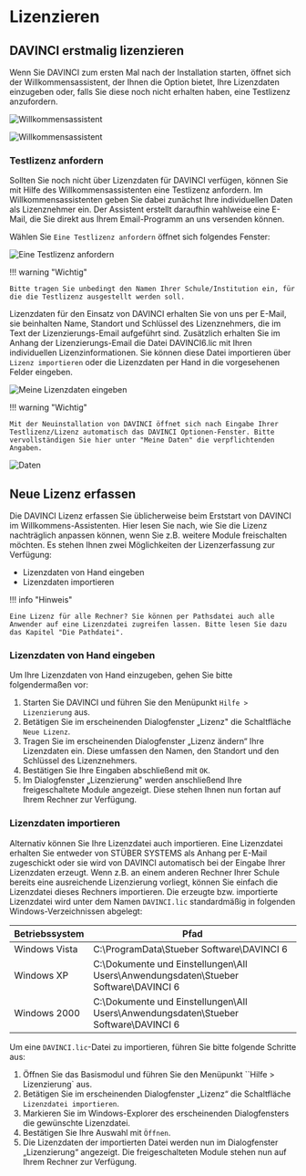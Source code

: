 
# Lizenzieren

## DAVINCI erstmalig lizenzieren

Wenn Sie DAVINCI zum ersten Mal nach der Installation starten, öffnet sich der Willkommensassistent, der Ihnen die Option bietet, Ihre Lizenzdaten einzugeben oder, falls Sie diese noch nicht erhalten haben, eine Testlizenz anzufordern.  

![Willkommensassistent](/assets/images/allgemein/allgemein3.png)

![Willkommensassistent](/assets/images/Willkommensassistent02.png)

### Testlizenz anfordern

Sollten Sie noch nicht über Lizenzdaten für DAVINCI verfügen, können Sie mit Hilfe des Willkommensassistenten eine Testlizenz anfordern. Im Willkommensassistenten geben Sie dabei zunächst Ihre individuellen Daten als Lizenznehmer ein. Der Assistent erstellt daraufhin wahlweise eine E-Mail, die Sie direkt aus Ihrem Email-Programm an uns versenden können.

Wählen Sie ``Eine Testlizenz anfordern`` öffnet sich folgendes Fenster:  

![Eine Testlizenz anfordern](/assets/images/TestlizenzAnfordern.png)

!!! warning "Wichtig"

    Bitte tragen Sie unbedingt den Namen Ihrer Schule/Institution ein, für die die Testlizenz ausgestellt werden soll.

Lizenzdaten für den Einsatz von DAVINCI erhalten Sie von uns per E-Mail, sie beinhalten Name, Standort und Schlüssel des Lizenznehmers, die im Text der Lizenzierungs-Email aufgeführt sind. Zusätzlich erhalten Sie im Anhang der Lizenzierungs-Email die Datei DAVINCI6.lic mit Ihren individuellen Lizenzinformationen. Sie können diese Datei importieren über ``Lizenz importieren`` oder die Lizenzdaten per Hand in die vorgesehenen Felder eingeben.

![Meine Lizenzdaten eingeben](/assets/images/MeineLizenzEingeben.png)

!!! warning "Wichtig"

    Mit der Neuinstallation von DAVINCI öffnet sich nach Eingabe Ihrer Testlizenz/Lizenz automatisch das DAVINCI Optionen-Fenster. Bitte vervollständigen Sie hier unter "Meine Daten" die verpflichtenden Angaben.

![Daten](/assets/images/DAV.Optionen.MeineDatenpng.png)

## Neue Lizenz erfassen

Die DAVINCI Lizenz erfassen Sie üblicherweise beim Erststart von DAVINCI im Willkommens-Assistenten. Hier lesen Sie nach, wie Sie die Lizenz nachträglich anpassen können, wenn Sie z.B. weitere Module freischalten möchten. Es stehen Ihnen zwei Möglichkeiten der Lizenzerfassung zur Verfügung:

* Lizenzdaten von Hand eingeben
* Lizenzdaten importieren

!!! info "Hinweis"

    Eine Lizenz für alle Rechner? Sie können per Pathsdatei auch alle Anwender auf eine Lizenzdatei zugreifen lassen. Bitte lesen Sie dazu das Kapitel "Die Pathdatei".

### Lizenzdaten von Hand eingeben

Um Ihre Lizenzdaten von Hand einzugeben, gehen Sie bitte folgendermaßen vor:
1. Starten Sie DAVINCI und führen Sie den Menüpunkt `Hilfe > Lizenzierung` aus.
2. Betätigen Sie im erscheinenden Dialogfenster „Lizenz" die Schaltfläche `Neue Lizenz`.
3. Tragen Sie im erscheinenden Dialogfenster „Lizenz ändern“ Ihre Lizenzdaten ein. Diese umfassen den Namen, den Standort und den Schlüssel des Lizenznehmers.
4. Bestätigen Sie Ihre Eingaben abschließend mit `OK`.
5. Im Dialogfenster „Lizenzierung" werden anschließend Ihre freigeschaltete Module angezeigt. Diese stehen Ihnen nun fortan auf Ihrem Rechner zur Verfügung.

### Lizenzdaten importieren

Alternativ können Sie Ihre Lizenzdatei auch importieren. Eine Lizenzdatei erhalten Sie entweder von STÜBER SYSTEMS als Anhang per E-Mail zugeschickt oder sie wird von DAVINCI automatisch bei der Eingabe Ihrer Lizenzdaten erzeugt. Wenn z.B. an einem anderen Rechner Ihrer Schule bereits eine ausreichende Lizenzierung vorliegt, können Sie einfach die Lizenzdatei dieses Rechners importieren. Die erzeugte bzw. importierte Lizenzdatei wird unter dem Namen `DAVINCI.lic` standardmäßig in folgenden Windows-Verzeichnissen abgelegt:

| Betriebssystem | Pfad                                                                                |
| -------------- | ----------------------------------------------------------------------------------- |
| Windows Vista  | C:\ProgramData\Stueber Software\DAVINCI 6                                           |
| Windows XP     | C:\Dokumente und Einstellungen\All Users\Anwendungsdaten\Stueber Software\DAVINCI 6 |
| Windows 2000   | C:\Dokumente und Einstellungen\All Users\Anwendungsdaten\Stueber Software\DAVINCI 6 |

Um eine `DAVINCI.lic`-Datei zu importieren, führen Sie bitte folgende Schritte aus:

1. Öffnen Sie das Basismodul und führen Sie den Menüpunkt ``Hilfe > Lizenzierung` aus.
2. Betätigen Sie im erscheinenden Dialogfenster „Lizenz“ die Schaltfläche `Lizenzdatei importieren`.
3. Markieren Sie im Windows-Explorer des erscheinenden Dialogfensters die gewünschte Lizenzdatei.
4. Bestätigen Sie Ihre Auswahl mit `Öffnen`.
5. Die Lizenzdaten der importierten Datei werden nun im Dialogfenster „Lizenzierung“ angezeigt. Die freigeschalteten Module stehen nun auf Ihrem Rechner zur Verfügung.

